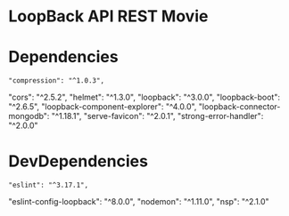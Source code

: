 # LoopBack API REST Movie 

# Dependencies
	"compression": "^1.0.3",
  "cors": "^2.5.2",
  "helmet": "^1.3.0",
  "loopback": "^3.0.0",
  "loopback-boot": "^2.6.5",
  "loopback-component-explorer": "^4.0.0",
  "loopback-connector-mongodb": "^1.18.1",
  "serve-favicon": "^2.0.1",
  "strong-error-handler": "^2.0.0"

# DevDependencies
	"eslint": "^3.17.1",
  "eslint-config-loopback": "^8.0.0",
  "nodemon": "^1.11.0",
  "nsp": "^2.1.0"
